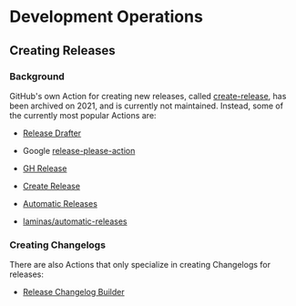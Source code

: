 # Development Operations

## Creating Releases

### Background
GitHub's own Action for creating new releases, called [create-release](https://github.com/actions/create-release),
has been archived on 2021, and is currently not maintained.
Instead, some of the currently most popular Actions are:
* [Release Drafter](https://github.com/marketplace/actions/release-drafter)
* Google [release-please-action](https://github.com/marketplace/actions/release-please-action)
* [GH Release](https://github.com/marketplace/actions/gh-release)
* [Create Release](https://github.com/marketplace/actions/create-release)
* [Automatic Releases](https://github.com/marketplace/actions/automatic-releases)

* [laminas/automatic-releases](https://github.com/marketplace/actions/laminas-automatic-releases)

### Creating Changelogs
There are also Actions that only specialize in creating Changelogs for releases:
* [Release Changelog Builder](https://github.com/marketplace/actions/release-changelog-builder)
